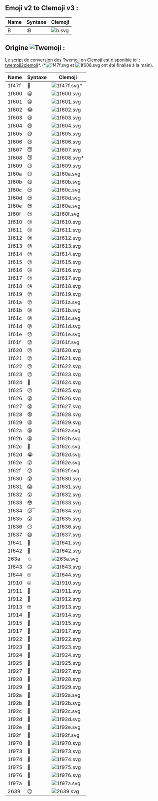 ## Emoji v2 to Clemoji v3 :

| Name  |  Syntaxe  | Clemoji                 | 
| ----- | ------- | ----------------------- |
| B     |  	:B    | ![b.svg](b.svg)         | 


## Origine ![Twemoji](https://github.com/twitter/twemoji) :

Le script de conversion des Twemoji en Clemoji est disponible ici : [twemoji2clemoji](twemoji2clemoji/)\*. (*![1f47f.svg](1f47f.svg) et ![1f608.svg](1f608.svg) ont été finalisé à la main).

| Name  | Syntaxe  | Clemoji                 | 
| ----- | ------- | ----------------------- |
| 1f47f | 👿 | ![1f47f.svg](1f47f.svg)* | 
| 1f600 | 😀 | ![1f600.svg](1f600.svg) | 
| 1f601 | 😁 | ![1f601.svg](1f601.svg) | 
| 1f602 | 😂 | ![1f602.svg](1f602.svg) | 
| 1f603 | 😃 | ![1f603.svg](1f603.svg) | 
| 1f604 | 😄 | ![1f604.svg](1f604.svg) | 
| 1f605 | 😅 | ![1f605.svg](1f605.svg) | 
| 1f606 | 😆 | ![1f606.svg](1f606.svg) | 
| 1f607 | 😇 | ![1f607.svg](1f607.svg) | 
| 1f608 | 😈 | ![1f608.svg](1f608.svg)* | 
| 1f609 | 😉 | ![1f609.svg](1f609.svg) | 
| 1f60a | 😊 | ![1f60a.svg](1f60a.svg) | 
| 1f60b | 😋 | ![1f60b.svg](1f60b.svg) | 
| 1f60c | 😌 | ![1f60c.svg](1f60c.svg) | 
| 1f60d | 😍 | ![1f60d.svg](1f60d.svg) | 
| 1f60e | 😎 | ![1f60e.svg](1f60e.svg) | 
| 1f60f | 😏 | ![1f60f.svg](1f60f.svg) | 
| 1f610 | 😐 | ![1f610.svg](1f610.svg) | 
| 1f611 | 😑 | ![1f611.svg](1f611.svg) | 
| 1f612 | 😒 | ![1f612.svg](1f612.svg) | 
| 1f613 | 😓 | ![1f613.svg](1f613.svg) | 
| 1f614 | 😔 | ![1f614.svg](1f614.svg) | 
| 1f615 | 😕 | ![1f615.svg](1f615.svg) | 
| 1f616 | 😖 | ![1f616.svg](1f616.svg) | 
| 1f617 | 😗 | ![1f617.svg](1f617.svg) | 
| 1f618 | 😘 | ![1f618.svg](1f618.svg) | 
| 1f619 | 😙 | ![1f619.svg](1f619.svg) | 
| 1f61a | 😚 | ![1f61a.svg](1f61a.svg) | 
| 1f61b | 😛 | ![1f61b.svg](1f61b.svg) | 
| 1f61c | 😜 | ![1f61c.svg](1f61c.svg) | 
| 1f61d | 😝 | ![1f61d.svg](1f61d.svg) | 
| 1f61e | 😞 | ![1f61e.svg](1f61e.svg) | 
| 1f61f | 😟 | ![1f61f.svg](1f61f.svg) | 
| 1f620 | 😠 | ![1f620.svg](1f620.svg) | 
| 1f621 | 😡 | ![1f621.svg](1f621.svg) | 
| 1f622 | 😢 | ![1f622.svg](1f622.svg) | 
| 1f623 | 😣 | ![1f623.svg](1f623.svg) | 
| 1f624 | 😤 | ![1f624.svg](1f624.svg) | 
| 1f625 | 😥 | ![1f625.svg](1f625.svg) | 
| 1f626 | 😦 | ![1f626.svg](1f626.svg) | 
| 1f627 | 😧 | ![1f627.svg](1f627.svg) | 
| 1f628 | 😨 | ![1f628.svg](1f628.svg) | 
| 1f629 | 😩 | ![1f629.svg](1f629.svg) | 
| 1f62a | 😪 | ![1f62a.svg](1f62a.svg) | 
| 1f62b | 😫 | ![1f62b.svg](1f62b.svg) | 
| 1f62c | 😬 | ![1f62c.svg](1f62c.svg) | 
| 1f62d | 😭 | ![1f62d.svg](1f62d.svg) | 
| 1f62e | 😮 | ![1f62e.svg](1f62e.svg) | 
| 1f62f | 😯 | ![1f62f.svg](1f62f.svg) | 
| 1f630 | 😰 | ![1f630.svg](1f630.svg) | 
| 1f631 | 😱 | ![1f631.svg](1f631.svg) | 
| 1f632 | 😲 | ![1f632.svg](1f632.svg) | 
| 1f633 | 😳 | ![1f633.svg](1f633.svg) | 
| 1f634 | 😴 | ![1f634.svg](1f634.svg) | 
| 1f635 | 😵 | ![1f635.svg](1f635.svg) | 
| 1f636 | 😶 | ![1f636.svg](1f636.svg) | 
| 1f637 | 😷 | ![1f637.svg](1f637.svg) | 
| 1f641 | 🙁 | ![1f641.svg](1f641.svg) | 
| 1f642 | 🙂 | ![1f642.svg](1f642.svg) | 
| 263a | ☺ | ![263a.svg](263a.svg) | 
| 1f643 | 🙃 | ![1f643.svg](1f643.svg) | 
| 1f644 | 🙄 | ![1f644.svg](1f644.svg) | 
| 1f910 | 🤐 | ![1f910.svg](1f910.svg) | 
| 1f911 | 🤑 | ![1f911.svg](1f911.svg) | 
| 1f912 | 🤒 | ![1f912.svg](1f912.svg) | 
| 1f913 | 🤓 | ![1f913.svg](1f913.svg) | 
| 1f914 | 🤔 | ![1f914.svg](1f914.svg) | 
| 1f915 | 🤕 | ![1f915.svg](1f915.svg) | 
| 1f917 | 🤗 | ![1f917.svg](1f917.svg) | 
| 1f922 | 🤢 | ![1f922.svg](1f922.svg) | 
| 1f923 | 🤣 | ![1f923.svg](1f923.svg) | 
| 1f924 | 🤤 | ![1f924.svg](1f924.svg) | 
| 1f925 | 🤥 | ![1f925.svg](1f925.svg) | 
| 1f927 | 🤧 | ![1f927.svg](1f927.svg) | 
| 1f928 | 🤨 | ![1f928.svg](1f928.svg) | 
| 1f929 | 🤩 | ![1f929.svg](1f929.svg) | 
| 1f92a | 🤪 | ![1f92a.svg](1f92a.svg) | 
| 1f92b | 🤫 | ![1f92b.svg](1f92b.svg) | 
| 1f92c | 🤬 | ![1f92c.svg](1f92c.svg) | 
| 1f92d | 🤭 | ![1f92d.svg](1f92d.svg) | 
| 1f92e | 🤮 | ![1f92e.svg](1f92e.svg) | 
| 1f92f | 🤯 | ![1f92f.svg](1f92f.svg) | 
| 1f970 | 🥰 | ![1f970.svg](1f970.svg) | 
| 1f973 | 🥳 | ![1f973.svg](1f973.svg) | 
| 1f974 | 🥴 | ![1f974.svg](1f974.svg) | 
| 1f975 | 🥵 | ![1f975.svg](1f975.svg) | 
| 1f976 | 🥶 | ![1f976.svg](1f976.svg) | 
| 1f97a | 🥺 | ![1f97a.svg](1f97a.svg) | 
| 2639 | ☹ | ![2639.svg](2639.svg) | 
